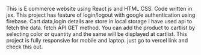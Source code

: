 This is E commerce website using React js and HTML CSS.
Code written in jsx.
This project has feature of login/logout with google authentication using firebase.
Cart data,login details are store in local storage
I have used api to fetch the data. fetch API GET method.
You can add the product to cartlist by selecting color or quantity and the same will be displayed at cartlist.
This project is fully responsive for mobile and laptop.
just go to vercel link and check this out.
